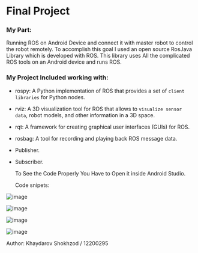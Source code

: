 # Final Project 
### My Part:
Running ROS on Android Device and connect it with master robot to control the robot remotely.
To accomplish this goal I used an open source RosJava Library which is developed with ROS. This library uses All the complicated ROS tools on an Android device and runs ROS. 
### My Project Included working with:
* rospy: A Python implementation of ROS that provides a set of ``client libraries`` for Python nodes.
* rviz: A 3D visualization tool for ROS that allows to ``visualize sensor data``, robot models, and other information in a 3D space.
* rqt: A framework for creating graphical user interfaces (GUIs) for ROS.
* rosbag: A tool for recording and playing back ROS message data.
* Publisher.
* Subscriber.

  To See the Code Properly You Have to Open it inside Android Studio.

  Code snipets:
  
![image](https://github.com/Shokhzod2202/SmartMobilityEngineering/assets/61985019/50feb971-2f80-49ee-8b95-bacd04887773)

![image](https://github.com/Shokhzod2202/SmartMobilityEngineering/assets/61985019/79a85588-8b9a-4592-99e2-747250879bdb)

![image](https://github.com/Shokhzod2202/SmartMobilityEngineering/assets/61985019/b8f7a0f0-fd70-4325-a462-9cbf0cd863e6)

![image](https://github.com/Shokhzod2202/SmartMobilityEngineering/assets/61985019/7ae4c8d6-cc72-4cf0-b5c4-c0af7290b19c)

Author: Khaydarov Shokhzod / 12200295
